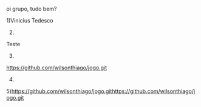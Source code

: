 oi grupo, tudo bem?

1)Vinicius Tedesco




2)
Teste



3)


https://github.com/wilsonthiago/jogo.git


4)





5)https://github.com/wilsonthiago/jogo.githttps://github.com/wilsonthiago/jogo.git

